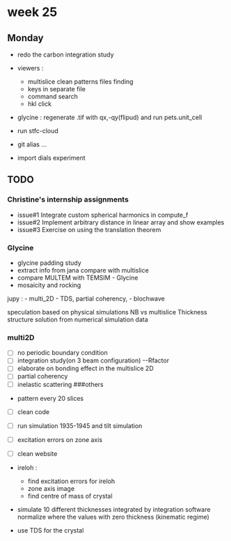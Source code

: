 # week 25
## Monday
- redo the carbon integration study
- viewers :
  - multislice clean patterns files finding
  - keys in separate file
  - command search
  - hkl click
- glycine : regenerate .tif with qx,-qy(flipud) and run pets.unit_cell
- run stfc-cloud
- git alias ...

- import dials experiment

## TODO
### Christine's internship assignments
- issue#1 Integrate custom spherical harmonics in compute_f
- issue#2 Implement arbitrary distance in linear array and show examples
- issue#3 Exercise on using the translation theorem

### Glycine
- glycine padding study
- extract info from jana compare with multislice
- compare MULTEM with TEMSIM - Glycine
- mosaicity and rocking


jupy :
    - multi_2D
    - TDS, partial coherency,
    - blochwave

speculation based on physical simulations
NB vs multislice
Thickness
structure solution from numerical simulation data

### multi2D
  - [ ] no periodic boundary condition
  - [ ] integration study(on 3 beam configuration) --Rfactor
  - [ ] elaborate on bonding effect in the multislice 2D
  - [ ] partial coherency
  - [ ] inelastic scattering
###others
  - pattern every 20 slices
  - [ ] clean code
  - [ ] run simulation 1935-1945 and tilt simulation
  - [ ] excitation errors on zone axis


- [ ] clean website
- ireloh :
  - find excitation errors for ireloh
  - zone axis image
  - find centre of mass of crystal

- simulate 10 different thicknesses integrated by integration software
normalize where the values with zero thickness (kinematic regime)
- use TDS for the crystal
